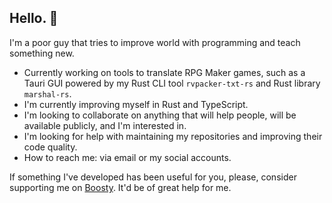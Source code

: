 ## Hello. 👋

I'm a poor guy that tries to improve world with programming and teach something new.

- Currently working on tools to translate RPG Maker games, such as a Tauri GUI powered by my Rust CLI tool `rvpacker-txt-rs` and Rust library `marshal-rs`.
- I'm currently improving myself in Rust and TypeScript.
- I'm looking to collaborate on anything that will help people, will be available publicly, and I'm interested in.
- I'm looking for help with maintaining my repositories and improving their code quality.
- How to reach me: via email or my social accounts.

If something I've developed has been useful for you, please, consider supporting me on [Boosty](https://boosty.to/mcdeimos). It'd be of great help for me.

